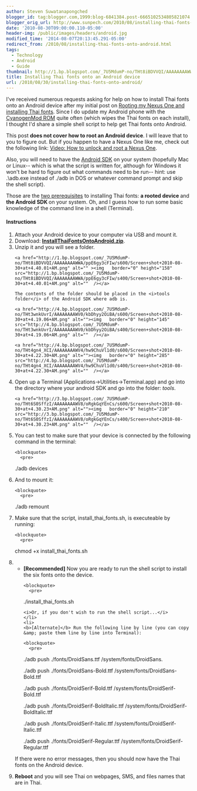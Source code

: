 ```yaml
---
author: Steven Suwatanapongched
blogger_id: tag:blogger.com,1999:blog-6841384.post-6665102534805821074
blogger_orig_url: http://www.sunpech.com/2010/08/installing-thai-fonts-onto-android.html
date: '2010-08-30T09:00:00.110-05:00'
header-img: /public/images/headers/android.jpg
modified_time: '2014-08-07T20:13:45.291-05:00'
redirect_from: /2010/08/installing-thai-fonts-onto-android.html
tags:
  - Technology
  - Android
  - Guide
thumbnail: http://1.bp.blogspot.com/_7U5MdumP-no/THt8iBDVVQI/AAAAAAAAWWA/ppE6gy3cFIw/s600/Screen+shot+2010-08-30+at+4.40.01+AM.png
title: Installing Thai fonts onto an Android device
url: /2010/08/30/installing-thai-fonts-onto-android/
---
```



I've received numerous requests asking for help on how to install Thai fonts onto an Android device after my initial post on <a href="/2010/01/rooting-my-nexus-one-and-installing">Rooting my Nexus One and installing Thai fonts</a>.  Since I do update my Android phone with the <a href="http://www.cyanogenmod.com/">CyanogenMod ROM</a> quite often (which wipes the Thai fonts on each install), I thought I'd share a simple shell script to help get Thai fonts onto Android.

This post <b>does not cover how to root an Android device</b>.  I will leave that to you to figure out.  But if you happen to have a Nexus One like me, check out the following link: <a href="http://androidandme.com/2010/01/hacks/video-how-to-unlock-and-root-a-nexus-one/">Video: How to unlock and root a Nexus One</a>.

Also, you will need to have the <a href="http://developer.android.com/sdk/index.html">Android SDK</a> on your system (hopefully Mac or Linux-- which is what the script is written for, although for Windows it won't be hard to figure out what commands need to be run-- hint: use .\adb.exe instead of ./adb  in DOS or whatever command prompt and skip the shell script).

Those are the <u>two prerequisites</u> to installing Thai fonts: <b>a rooted device </b>and<b> the Android SDK </b>on your system.  Oh, and I guess how to run some basic knowledge of the command line in a shell (Terminal).

#### Instructions

<ol>
  <li>Attach your Android device to your computer via USB and mount it.</li>
  <li>Download: <a href="http://www.mediafire.com/?464j2791iccuan9"><b>InstallThaiFontsOntoAndroid.zip</b></a>. </li>
  <li>
      Unzip it and you will see a folder.

    <a href="http://1.bp.blogspot.com/_7U5MdumP-no/THt8iBDVVQI/AAAAAAAAWWA/ppE6gy3cFIw/s600/Screen+shot+2010-08-30+at+4.40.01+AM.png" alt="" ><img   border="0" height="158" src="http://1.bp.blogspot.com/_7U5MdumP-no/THt8iBDVVQI/AAAAAAAAWWA/ppE6gy3cFIw/s400/Screen+shot+2010-08-30+at+4.40.01+AM.png" alt=""  /></a>

    The contents of the folder should be placed in the <i>tools folder</i> of the Android SDK where adb is.

    <a href="http://4.bp.blogspot.com/_7U5MdumP-no/THt3wnkUvrI/AAAAAAAAWV0/kbDhyy2OiBA/s600/Screen+shot+2010-08-30+at+4.19.06+AM.png" alt=""><img   border="0" height="145" src="http://4.bp.blogspot.com/_7U5MdumP-no/THt3wnkUvrI/AAAAAAAAWV0/kbDhyy2OiBA/s400/Screen+shot+2010-08-30+at+4.19.06+AM.png" alt=""  /></a>

    <a href="http://4.bp.blogspot.com/_7U5MdumP-no/THt4gn4_XCI/AAAAAAAAWV4/hw9ChuVl1d0/s600/Screen+shot+2010-08-30+at+4.22.30+AM.png" alt=""><img   border="0" height="285" src="http://4.bp.blogspot.com/_7U5MdumP-no/THt4gn4_XCI/AAAAAAAAWV4/hw9ChuVl1d0/s400/Screen+shot+2010-08-30+at+4.22.30+AM.png" alt=""  /></a>
  </li>
  <li>
    Open up a Terminal (Applications-&gt;Utilities-&gt;Terminal.app) and go into the directory where your android SDK and go into the folder: <i>tools</i>.

    <a href="http://3.bp.blogspot.com/_7U5MdumP-no/THt6S0SffzI/AAAAAAAAWV8/oRgkGqYEnCs/s600/Screen+shot+2010-08-30+at+4.30.23+AM.png" alt=""><img   border="0" height="210" src="http://3.bp.blogspot.com/_7U5MdumP-no/THt6S0SffzI/AAAAAAAAWV8/oRgkGqYEnCs/s400/Screen+shot+2010-08-30+at+4.30.23+AM.png" alt=""  /></a>
  </li>
  <li>
    You can test to make sure that your device is connected by the following command in the terminal:

    <blockquote>
      <pre>
./adb devices
      </pre>
    </blockquote>
  </li>
  <li>
    And to mount it:

    <blockquote>
      <pre>
./adb remount
      </pre>
    </blockquote>
  </li>
  <li>
    Make sure that the script, install_thai_fonts.sh, is executeable by running:

    <blockquote>
      <pre>
chmod +x install_thai_fonts.sh
      </pre>
    </blockquote>
  </li>
  <li>
    <ul>
    <li>
    <b>[Recommended]</b> Now you are ready to run the shell script to install the six fonts onto the device.

    <blockquote>
      <pre>
./install_thai_fonts.sh
      </pre>
    </blockquote>

    <i>Or, if you don't wish to run the shell script...</i>
    </li>
    <li>
    <b>[Alternate]</b> Run the following line by line (you can copy &amp; paste them line by line into Terminal):

    <blockquote>
      <pre>
./adb push ./fonts/DroidSans.ttf /system/fonts/DroidSans.

./adb push ./fonts/DroidSans-Bold.ttf /system/fonts/DroidSans-Bold.ttf

./adb push ./fonts/DroidSerif-Bold.ttf /system/fonts/DroidSerif-Bold.ttf

./adb push ./fonts/DroidSerif-BoldItalic.ttf /system/fonts/DroidSerif-BoldItalic.ttf

./adb push ./fonts/DroidSerif-Italic.ttf /system/fonts/DroidSerif-Italic.ttf

./adb push ./fonts/DroidSerif-Regular.ttf /system/fonts/DroidSerif-Regular.ttf
      </pre>
    </blockquote>
    </li>
    </ul>
    If there were no error messages, then you should now have the Thai fonts on the Android device.
  </li>
  <li>
    <b>Reboot</b> and you will see Thai on webpages, SMS, and files names that are in Thai.
  </li>
</ol>

<a href="http://2.bp.blogspot.com/_7U5MdumP-no/THsv9JiqFhI/AAAAAAAAWVQ/IgkgPKQu6Ag/s600/IMG_2253.jpg" alt=""><img   border="0"  src="http://2.bp.blogspot.com/_7U5MdumP-no/THsv9JiqFhI/AAAAAAAAWVQ/IgkgPKQu6Ag/s640/IMG_2253.jpg" alt="" /></a>